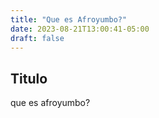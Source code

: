 ```yaml
---
title: "Que es Afroyumbo?"
date: 2023-08-21T13:00:41-05:00
draft: false
---
```


## Titulo

que es afroyumbo?